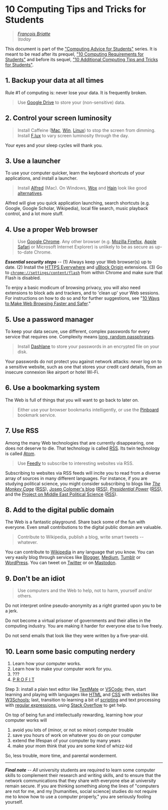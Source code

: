 # 10 Computing Tips and Tricks for Students

> _[François Briatte](mailto:f.briatte@gmail.com)_  
> _\today_

This document is part of the ["Computing Advice for Students"][computing] series. It is meant to be read after its prequel, ["10 Computing Requirements for Students"][student-requirements-pdf] and before its sequel, ["10 Additional Computing Tips and Tricks for Students"][computing-tricks-2-pdf].

[computing]: https://github.com/briatte/computing
[student-requirements-pdf]: https://github.com/briatte/computing/blob/master/01-student-requirements/student-requirements.pdf
[computing-tricks-2-pdf]: https://github.com/briatte/computing/blob/master/03-computing-tricks-2/computing-tricks-2.pdf

## 1. Backup your data at all times

Rule #1 of computing is: never lose your data. It is frequently broken.

> Use [Google Drive][google-drive] to store your (non-sensitive) data.

[google-drive]: https://www.google.com/drive/

## 2. Control your screen luminosity

> Install Caffeine ([Mac][caffeine-mac], [Win][caffeine-win], [Linux][caffeine-linux]) to stop the screen from dimming.  
> Install [F.lux][flux] to vary screen luminosity through the day.

[caffeine-mac]: http://lightheadsw.com/caffeine/
[caffeine-win]: http://www.zhornsoftware.co.uk/caffeine/index.html
[caffeine-linux]: https://github.com/kzar/caffeine
[flux]: https://justgetflux.com/

Your eyes and your sleep cycles will thank you.

## 3. Use a launcher

To use your computer quicker, learn the keyboard shortcuts of your applications, and install a launcher.

> Install [Alfred][alfred] (Mac).  On Windows, [Wox][wox] and [Hain][hain] look like good [alternatives][alfred-alternatives].

[alfred]: https://www.alfredapp.com/
[alfred-alternatives]: https://alternativeto.net/software/alfred/
[wox]: http://www.getwox.com/
[hain]: https://hainproject.github.io/hain/

Alfred will give you quick application launching, search shortcuts (e.g. Google, Google Scholar, Wikipedia), local file search, music playback control, and a lot more stuff.

## 4. Use a proper Web browser

> Use [Google Chrome][chrome]. Any other browser (e.g. [Mozilla Firefox][firefox], [Apple Safari][safari] or Microsoft Internet Explorer) is unlikely to be as secure as up-to-date Chrome.

___Essential security steps___ -- (1) Always keep your Web browser(s) up to date. (2) Install the [HTTPS Everywhere][https-everywhere] and [uBlock Origin][ublock-origin] extensions. (3) Go to [`chrome://settings/content/flash`](chrome://settings/content/flash) from within Chrome and make sure that Flash is disabled.

[chrome]: https://www.google.com/chrome/
[firefox]: https://www.mozilla.org/en-US/firefox/
[safari]: https://www.apple.com/safari/
[https-everywhere]: https://www.eff.org/https-everywhere
[ublock-origin]: https://github.com/gorhill/uBlock

To enjoy a basic modicum of browsing privacy, you will also need extensions to block ads and trackers, and to 'clean up' your Web sessions. For instructions on how to do so and for further suggestions, see "[10 Ways to Make Web Browsing Faster and Safer][web-browsers-pdf]."

[web-browsers-pdf]: https://github.com/briatte/computing/blob/master/05-web-browsers/web-browsers.pdf

## 5. Use a password manager

To keep your data secure, use different, complex passwords for every service that requires one. Complexity means [long, random passphrases][xkcd-passphrase].

> Install [Dashlane][dashlane] to store your passwords in an encrypted file on your disk.

[dashlane]: https://www.dashlane.com/
[xkcd-passphrase]: https://xkcd.com/936/

Your passwords do not protect you against network attacks: _never_ log on to a sensitive website, such as one that stores your credit card details, from an insecure connexion like airport or hotel Wi-Fi.

## 6. Use a bookmarking system

The Web is full of things that you will want to go back to later on.

> Either use your browser bookmarks intelligently, or use the  [Pinboard][pinboard] bookmark service.

[pinboard]: https://pinboard.in/

## 7. Use RSS

Among the many Web technologies that are currently disappearing, one does not deserve to die. That technology is called [RSS][rss]. Its twin technology is called [Atom][atom].

> Use [Feedly][feedly] to subscribe to interesting websites via RSS.

Subscribing to websites via RSS feeds will incite you to read from a diverse array of sources in many different languages. For instance, if you are studying political science, you might consider subscribing to blogs like _[The Monkey Cage][monkey-cage]_ ([RSS][monkey-cage-rss]), [Josep Colomer's blog][josep-colomer] ([RSS][josep-colomer-rss]), *[Presidential Power][presidential-power]* ([RSS][presidential-power-rss]), and the [Project on Middle East Political Science][pomeps] ([RSS][pomeps-rss]).

[rss]: https://en.wikipedia.org/wiki/RSS
[atom]: https://en.wikipedia.org/wiki/Atom_(standard)
[digg-reader]: https://digg.com/reader
[feedly]: https://feedly.com/
[monkey-cage]: https://www.washingtonpost.com/news/monkey-cage/
[monkey-cage-rss]: http://feeds.washingtonpost.com/rss/rss_monkey-cage
[josep-colomer]: https://jcolomer.blogspot.com/
[josep-colomer-rss]: https://jcolomer.blogspot.com/feeds/posts/default
[presidential-power]: http://presidential-power.com/
[presidential-power-rss]: http://presidential-power.com/?feed=rss2
[pomeps]: https://pomeps.org/
[pomeps-rss]: https://pomeps.org/feed/

## 8. Add to the digital public domain

The Web is a fantastic playground. Share back some of the fun with everyone. Even small contributions to the digital public domain are valuable.

> Contribute to Wikipedia, publish a blog, write smart tweets -- whatever.

You can contribute to [Wikipedia][wikipedia] in any language that you know. You can very easily blog through services like [Blogger][blogger], [Medium][medium], [Tumblr][tumblr] or [WordPress][wordpress]. You can tweet on [Twitter][twitter] or on [Mastodon][mastodon].

[wikipedia]: https://www.wikipedia.org/
[blogger]: https://www.blogger.com/
[medium]: https://medium.com/
[tumblr]: https://www.tumblr.com/
[wordpress]: https://wordpress.com/
[twitter]: https://twitter.com/
[mastodon]: https://mastodon.social/

## 9. Don't be an idiot

> Use computers and the Web to help, not to harm, yourself and/or others.

Do not interpret online pseudo-anonymity as a right granted upon you to be a jerk.

Do not become a virtual prisoner of governments and their allies in the computing industry. You are making it harder for everyone else to live freely.

Do not send emails that look like they were written by a five-year-old.

## 10. Learn some basic computing nerdery

1. Learn how your computer works.
2. Learn how to make your computer work for you.
3. ???
4. [P R O F I T](http://knowyourmeme.com/memes/profit)

Step 3: install a plain text editor like [TextMate][textmate] or [VSCode][vscode]; then, start learning and playing with languages like [HTML][html] and [CSS][css] with websites like [W3Schools][w3schools]; last, transition to learning a bit of [scripting][bash] and text processing with [regular expressions][regex], using [Stack Overflow][stack-overflow] to get help.

[textmate]: https://github.com/textmate/textmate
[vscode]: https://code.visualstudio.com/
[html]: https://en.wikipedia.org/wiki/HTML
[css]: https://en.wikipedia.org/wiki/CSS
[w3schools]: https://www.w3schools.com/
[bash]: http://shop.oreilly.com/product/0636920058304.do
[regex]: https://github.com/zeeshanu/learn-regex
[stack-overflow]: https://stackoverflow.com/

On top of being fun and intellectually rewarding, learning how your computer works will

1. avoid you lots of (minor, or not so minor) computer trouble
2. save you hours of work on whatever you do on your computer
3. extend the lifespan of your computer by many years
4. make your mom think that you are some kind of whizz-kid

So, less trouble, more time, and parental wonderment.

* * *

___Final note___ -- _All_ university students are required to learn some computer skills to complement their research and writing skills, and to ensure that the network communications that they share with everyone else at university remain secure. If you are thinking something along the lines of "computers are not for me, and my [humanities, social science] studies do not require me to know how to use a computer properly," you are seriously fooling yourself.
